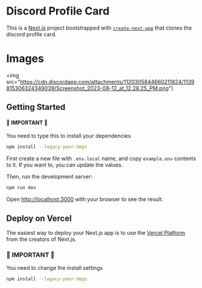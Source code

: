 # Discord Profile Card
This is a [Next.js](https://nextjs.org/) project bootstrapped with [`create-next-app`](https://github.com/vercel/next.js/tree/canary/packages/create-next-app) that clones the discord profile card.

# Images

<img src="https://cdn.discordapp.com/attachments/1120305844660211824/1139815306324349039/Screenshot_2023-08-12_at_12.28.25_PM.png")


## Getting Started

#### 🚫 IMPORTANT 🚫
You need to type this to install your dependencies 
```bash
npm install --legacy-peer-deps
```

First create a new file with `.env.local` name, and copy `example.env` contents to it.
If you want to, you can update the values.

Then, run the development server:

```bash
npm run dev
```

Open [http://localhost:3000](http://localhost:3000) with your browser to see the result.

## Deploy on Vercel

The easiest way to deploy your Next.js app is to use the [Vercel Platform](https://vercel.com/new?filter=next.js) from the creators of Next.js.

### 🚫 IMPORTANT 🚫
You need to change the install settings 
```bash
npm install --legacy-peer-deps
```
